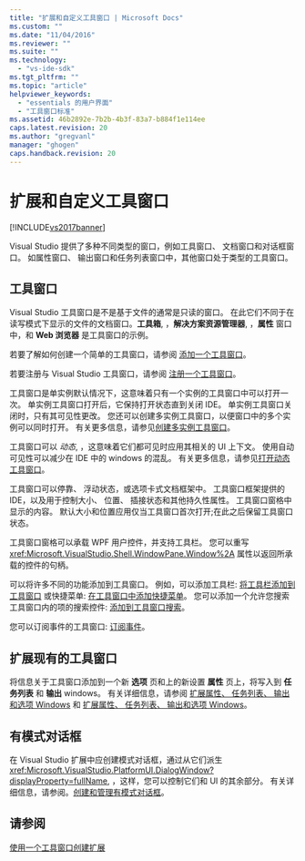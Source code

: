 ```yaml
---
title: "扩展和自定义工具窗口 | Microsoft Docs"
ms.custom: ""
ms.date: "11/04/2016"
ms.reviewer: ""
ms.suite: ""
ms.technology: 
  - "vs-ide-sdk"
ms.tgt_pltfrm: ""
ms.topic: "article"
helpviewer_keywords: 
  - "essentials 的用户界面"
  - "工具窗口标准"
ms.assetid: 46b2892e-7b2b-4b3f-83a7-b884f1e114ee
caps.latest.revision: 20
ms.author: "gregvanl"
manager: "ghogen"
caps.handback.revision: 20
---
```

# 扩展和自定义工具窗口
[!INCLUDE[vs2017banner](../code-quality/includes/vs2017banner.md)]

Visual Studio 提供了多种不同类型的窗口，例如工具窗口、 文档窗口和对话框窗口。 如属性窗口、 输出窗口和任务列表窗口中，其他窗口处于类型的工具窗口。  
  
## 工具窗口  
 Visual Studio 工具窗口是不是基于文件的通常是只读的窗口。 在此它们不同于在读写模式下显示的文件的文档窗口。**工具箱**, ，**解决方案资源管理器**, ，**属性** 窗口中，和 **Web 浏览器** 是工具窗口的示例。  
  
 若要了解如何创建一个简单的工具窗口，请参阅 [添加一个工具窗口](../extensibility/adding-a-tool-window.md)。  
  
 若要注册与 Visual Studio 工具窗口，请参阅 [注册一个工具窗口](../extensibility/registering-a-tool-window.md)。  
  
 工具窗口是单实例默认情况下，这意味着只有一个实例的工具窗口中可以打开一次。 单实例工具窗口打开后，它保持打开状态直到关闭 IDE。 单实例工具窗口关闭时，只有其可见性更改。 您还可以创建多实例工具窗口，以便窗口中的多个实例可以同时打开。 有关更多信息，请参见[创建多实例工具窗口](../extensibility/creating-a-multi-instance-tool-window.md)。  
  
 工具窗口可以 *动态*, ，这意味着它们都可见时应用其相关的 UI 上下文。 使用自动可见性可以减少在 IDE 中的 windows 的混乱。 有关更多信息，请参见[打开动态工具窗口](../extensibility/opening-a-dynamic-tool-window.md)。  
  
 工具窗口可以停靠、 浮动状态，或选项卡式文档框架中。 工具窗口框架提供的 IDE，以及用于控制大小、 位置、 插接状态和其他持久性属性。 工具窗口窗格中显示的内容。 默认大小和位置应用仅当工具窗口首次打开;在此之后保留工具窗口状态。  
  
 工具窗口窗格可以承载 WPF 用户控件，并支持工具栏。 您可以重写 <xref:Microsoft.VisualStudio.Shell.WindowPane.Window%2A> 属性以返回所承载的控件的句柄。  
  
 可以将许多不同的功能添加到工具窗口。 例如，可以添加工具栏: [将工具栏添加到工具窗口](../extensibility/adding-a-toolbar-to-a-tool-window.md) 或快捷菜单: [在工具窗口中添加快捷菜单](../extensibility/adding-a-shortcut-menu-in-a-tool-window.md)。 您可以添加一个允许您搜索工具窗口内的项的搜索控件: [添加到工具窗口搜索](../extensibility/adding-search-to-a-tool-window.md)。  
  
 您可以订阅事件的工具窗口: [订阅事件](../extensibility/subscribing-to-an-event.md)。  
  
## 扩展现有的工具窗口  
 将信息关于工具窗口添加到一个新 **选项** 页和上的新设置 **属性** 页上，将写入到 **任务列表** 和 **输出** windows。 有关详细信息，请参阅 [扩展属性、 任务列表、 输出和选项 Windows](../extensibility/extending-the-properties-task-list-output-and-options-windows.md) 和 [扩展属性、 任务列表、 输出和选项 Windows](../extensibility/extending-the-properties-task-list-output-and-options-windows.md)。  
  
## 有模式对话框  
 在 Visual Studio 扩展中应创建模式对话框，通过从它们派生 <xref:Microsoft.VisualStudio.PlatformUI.DialogWindow?displayProperty=fullName>, ，这样，您可以控制它们和 UI 的其余部分。 有关详细信息，请参阅。[创建和管理有模式对话框](../extensibility/creating-and-managing-modal-dialog-boxes.md)。  
  
## 请参阅  
 [使用一个工具窗口创建扩展](../extensibility/creating-an-extension-with-a-tool-window.md)